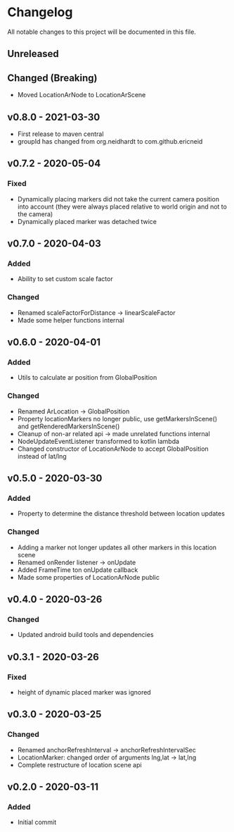 <!-- markdownlint-disable MD022 MD032 MD024-->
# Changelog
All notable changes to this project will be documented in this file.

## Unreleased
## Changed (Breaking)
* Moved LocationArNode to LocationArScene

## v0.8.0 - 2021-03-30
* First release to maven central
* groupId has changed from org.neidhardt to com.github.ericneid

## v0.7.2 - 2020-05-04
### Fixed
* Dynamically placing markers did not take the current camera position into account
(they were always placed relative to world origin and not to the camera)
* Dynamically placed marker was detached twice

## v0.7.0 - 2020-04-03
### Added
* Ability to set custom scale factor
### Changed
* Renamed scaleFactorForDistance -> linearScaleFactor
* Made some helper functions internal

## v0.6.0 - 2020-04-01
### Added
* Utils to calculate ar position from GlobalPosition
### Changed
* Renamed ArLocation -> GlobalPosition
* Property locationMarkers no longer public, use getMarkersInScene() and getRenderedMarkersInScene()
* Cleanup of non-ar related api -> made unrelated functions internal
* NodeUpdateEventListener transformed to kotlin lambda
* Changed constructor of LocationArNode to accept GlobalPosition instead of lat/lng

## v0.5.0 - 2020-03-30
### Added
* Property to determine the distance threshold between location updates
### Changed
* Adding a marker not longer updates all other markers in this location scene
* Renamed onRender listener -> onUpdate
* Added FrameTime ton onUpdate callback
* Made some properties of LocationArNode public

## v0.4.0 - 2020-03-26
### Changed
* Updated android build tools and dependencies

## v0.3.1 - 2020-03-26
### Fixed
* height of dynamic placed marker was ignored

## v0.3.0 - 2020-03-25
### Changed
* Renamed anchorRefreshInterval -> anchorRefreshIntervalSec
* LocationMarker: changed order of arguments lng,lat -> lat,lng
* Complete restructure of location scene api 

## v0.2.0 - 2020-03-11
### Added
* Initial commit
